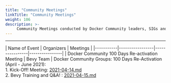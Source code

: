 ```yaml
---
title: "Community Meetings"
linkTitle: "Community Meetings"
weight: 106
description: >-
     Community Meetings conducted by Docker Community leaders, SIGs and task forces 
---
```


---

| Name of Event    |  Organizers  | Meetings |
|-----------|-----------------|----------------|----------------|
| Docker Community 100 Days Re-activation Meeting |  Bevy Team | Docker Community Groups: 100 Days Re-Activation (April - June 2021):<br>  1. Kick-Off! Meeting: [2021-04-14.md](/docs/events/meetings/april/2021-04-14/)<br> 2. Bevy Training and Q&A! : [2021-04-15.md](/docs/events/meetings/april/2021-04-15/) 


















